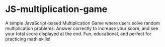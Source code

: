 # JS-multiplication-game

A simple JavaScript-based Multiplication Game where users solve random multiplication problems. Answer correctly to increase your score, and see your total score displayed at the end. Fun, educational, and perfect for practicing math skills!
